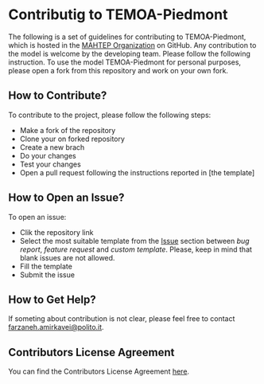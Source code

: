 # Contributig to TEMOA-Piedmont

The following is a set of guidelines for contributing to TEMOA-Piedmont, which is hosted in the [MAHTEP Organization](https://github.com/MAHTEP) on GitHub.
Any contribution to the model is welcome by the developing team. Please follow the following instruction. To use the model TEMOA-Piedmont for personal purposes, please open a fork from this repository and work on your own fork.

## How to Contribute?

To contribute to the project, please follow the following steps:

* Make a fork of the repository
* Clone your on forked repository
* Create a new brach
* Do your changes
* Test your changes
* Open a pull request following the instructions reported in [the template]


## How to Open an Issue?

To open an issue:

* Clik the repository link
* Select the most suitable template from the [Issue](https://github.com/MAHTEP/TEMOA-Piedmont/issues) section between _bug report_, _feature request_ and _custom template_. Please, keep in mind that blank issues are not allowed.
* Fill the template
* Submit the issue

## How to Get Help?

If someting about contribution is not clear, please feel free to contact [farzaneh.amirkavei@polito.it](mailto:farzaneh.amirkavei@polito.it). 

## Contributors License Agreement

You can find the Contributors License Agreement [here](https://github.com/MAHTEP/TEMOA-Piedmont/blob/main/CONTRIBUTORS_LICENSE_AGREEMENT.md).



